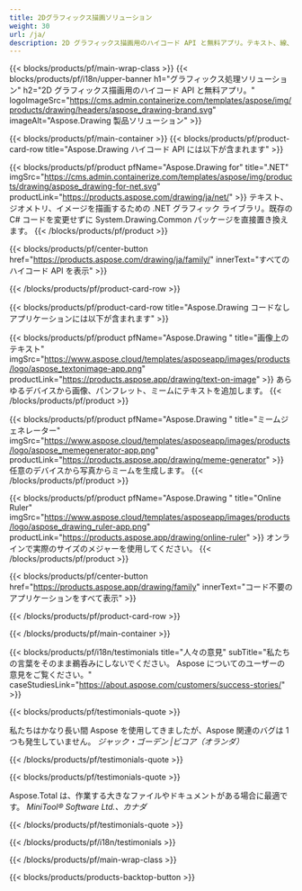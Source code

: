 ```yaml
---
title: 2Dグラフィックス描画ソリューション 
weight: 30
url: /ja/
description: 2D グラフィックス描画用のハイコード API と無料アプリ。テキスト、線、曲線、図形を描画したり、画像をさまざまな形式に変換したりする機能。
---
```


{{< blocks/products/pf/main-wrap-class >}}
{{< blocks/products/pf/i18n/upper-banner h1="グラフィックス処理ソリューション" h2="2D グラフィックス描画用のハイコード API と無料アプリ。" logoImageSrc="https://cms.admin.containerize.com/templates/aspose/img/products/drawing/headers/aspose_drawing-brand.svg" imageAlt="Aspose.Drawing 製品ソリューション" >}}

{{< blocks/products/pf/main-container >}}
{{< blocks/products/pf/product-card-row title="Aspose.Drawing ハイコード API には以下が含まれます" >}}

{{< blocks/products/pf/product pfName="Aspose.Drawing for" title=".NET" imgSrc="https://cms.admin.containerize.com/templates/aspose/img/products/drawing/aspose_drawing-for-net.svg" productLink="https://products.aspose.com/drawing/ja/net/" >}}
テキスト、ジオメトリ、イメージを描画するための .NET グラフィック ライブラリ。既存の C# コードを変更せずに System.Drawing.Common パッケージを直接置き換えます。
{{< /blocks/products/pf/product >}}

{{< blocks/products/pf/center-button href="https://products.aspose.com/drawing/ja/family/" innerText="すべてのハイコード API を表示" >}}

{{< /blocks/products/pf/product-card-row >}}

{{< blocks/products/pf/product-card-row title="Aspose.Drawing コードなしアプリケーションには以下が含まれます" >}}

{{< blocks/products/pf/product pfName="Aspose.Drawing " title="画像上のテキスト" imgSrc="https://www.aspose.cloud/templates/asposeapp/images/products/logo/aspose_textonimage-app.png" productLink="https://products.aspose.app/drawing/text-on-image" >}}
あらゆるデバイスから画像、パンフレット、ミームにテキストを追加します。
{{< /blocks/products/pf/product >}}

{{< blocks/products/pf/product pfName="Aspose.Drawing " title="ミームジェネレーター" imgSrc="https://www.aspose.cloud/templates/asposeapp/images/products/logo/aspose_memegenerator-app.png" productLink="https://products.aspose.app/drawing/meme-generator" >}}
任意のデバイスから写真からミームを生成します。
{{< /blocks/products/pf/product >}}

{{< blocks/products/pf/product pfName="Aspose.Drawing " title="Online Ruler" imgSrc="https://www.aspose.cloud/templates/asposeapp/images/products/logo/aspose_drawing_ruler-app.png" productLink="https://products.aspose.app/drawing/online-ruler" >}}
オンラインで実際のサイズのメジャーを使用してください。
{{< /blocks/products/pf/product >}}

{{< blocks/products/pf/center-button href="https://products.aspose.app/drawing/family" innerText="コード不要のアプリケーションをすべて表示" >}}

{{< /blocks/products/pf/product-card-row >}}

{{< /blocks/products/pf/main-container >}}

{{< blocks/products/pf/i18n/testimonials title="人々の意見" subTitle="私たちの言葉をそのまま鵜呑みにしないでください。 Aspose についてのユーザーの意見をご覧ください。" caseStudiesLink="https://about.aspose.com/customers/success-stories/" >}}

{{< blocks/products/pf/testimonials-quote >}}
<p class="first">
 私たちはかなり長い間 Aspose を使用してきましたが、Aspose 関連のバグは 1 つも発生していません。
 <em>
  ジャック・ゴーデン |ビコア（オランダ）
 </em>
</p>

{{< /blocks/products/pf/testimonials-quote >}}

{{< blocks/products/pf/testimonials-quote >}}
<p class="second">
 Aspose.Total は、作業する大きなファイルやドキュメントがある場合に最適です。
 <em>
  MiniTool® Software Ltd.、カナダ
 </em>
</p>

{{< /blocks/products/pf/testimonials-quote >}}

{{< /blocks/products/pf/i18n/testimonials >}}

{{< /blocks/products/pf/main-wrap-class >}}

{{< blocks/products/products-backtop-button >}}
